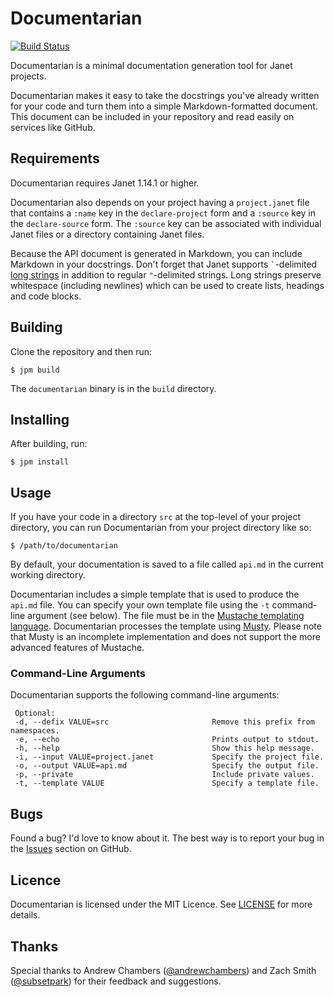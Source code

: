 # Documentarian

[![Build Status][icon]][status]

[icon]: https://github.com/pyrmont/documentarian/workflows/build/badge.svg
[status]: https://github.com/pyrmont/documentarian/actions?query=workflow%3Abuild

Documentarian is a minimal documentation generation tool for Janet projects.

Documentarian makes it easy to take the docstrings you've already written for
your code and turn them into a simple Markdown-formatted document. This document
can be included in your repository and read easily on services like GitHub.

## Requirements

Documentarian requires Janet 1.14.1 or higher.

Documentarian also depends on your project having a `project.janet` file that
contains a `:name` key in the `declare-project` form and a `:source` key in the
`declare-source` form. The `:source` key can be associated with individual
Janet files or a directory containing Janet files.

Because the API document is generated in Markdown, you can include Markdown in
your docstrings. Don't forget that Janet supports `` ` ``-delimited
[long strings][ls] in addition to regular `"`-delimited strings. Long strings
preserve whitespace (including newlines) which can be used to create lists,
headings and code blocks.

[ls]: https://janet-lang.org/docs/strings.html

## Building

Clone the repository and then run:

```console
$ jpm build
```

The `documentarian` binary is in the `build` directory.

## Installing

After building, run:

```console
$ jpm install
```

## Usage

If you have your code in a directory `src` at the top-level of your project
directory, you can run Documentarian from your project directory like so:

```console
$ /path/to/documentarian
```

By default, your documentation is saved to a file called `api.md` in the
current working directory.

Documentarian includes a simple template that is used to produce the `api.md`
file. You can specify your own template file using the `-t` command-line
argument (see below). The file must be in the [Mustache templating
language][mustache]. Documentarian processes the template using [Musty][].
Please note that Musty is an incomplete implementation and does not support the
more advanced features of Mustache.

[mustache]: http://mustache.github.io
[Musty]: https://github.com/pyrmont/musty

### Command-Line Arguments

Documentarian supports the following command-line arguments:

```
 Optional:
 -d, --defix VALUE=src                       Remove this prefix from namespaces.
 -e, --echo                                  Prints output to stdout.
 -h, --help                                  Show this help message.
 -i, --input VALUE=project.janet             Specify the project file.
 -o, --output VALUE=api.md                   Specify the output file.
 -p, --private                               Include private values.
 -t, --template VALUE                        Specify a template file.
```

## Bugs

Found a bug? I'd love to know about it. The best way is to report your bug in
the [Issues][] section on GitHub.

[Issues]: https://github.com/pyrmont/documentarian/issues

## Licence

Documentarian is licensed under the MIT Licence. See [LICENSE][] for more
details.

[LICENSE]: https://github.com/pyrmont/documentarian/blob/master/LICENSE

## Thanks

Special thanks to Andrew Chambers ([@andrewchambers][]) and Zach Smith
([@subsetpark][]) for their feedback and suggestions.

[@andrewchambers]: https://github.com/andrewchambers
[@subsetpark]: https://github.com/subsetpark
